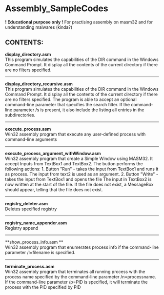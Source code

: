# Assembly_SampleCodes

**! Educational purpose only !**
For practising assembly on masm32 and for understanding malwares (kinda?)

CONTENTS:
-------------------------------------------------------------------
**display_directory.asm**    
       This program simulates the capabilities of the DIR command in the 
       Windows Command Prompt. It display all the contents of the current 
       directory if there are no filters specified.
       
-------------------------------------------------------------------
**display_directory_recursive.asm**    
       This program simulates the capabilities of the DIR command in the 
       Windows Command Prompt. It display all the contents of the current 
       directory if there are no filters specified. The program is able to 
       accept an optional command-line parameter that specifies the search 
       filter. If the command-line parameter /s is present, it also include
       the listing all entries in the subdirectories.
       
-------------------------------------------------------------------
**execute_process.asm**    
       Win32 assembly program that execute any user-defined process with 
       command-line arguments 

-------------------------------------------------------------------
**execute_process_argument_withWindow.asm**    
       Win32 assembly program that create a Simple Window using MASM32.
       It accept Inputs from TextBox1 and TextBox2. The button performs
       the following actions:
       1.  Button "Run" - takes the input from TextBox1 and runs it as 
           process. The input from text2 is used as an argument.
       2.  Button "Write" - takes the input from TextBox1 and opens the 
           file The input in TextBox2 is now written at the start of the 
           file. If the file does not exist, a MessageBox should appear, 
           telling that the file does not exist.
           
-------------------------------------------------------------------
**registry_deleter.asm**    
       Deletes specified registry
       
-------------------------------------------------------------------
**registry_name_appender.asm**    
       Registry append

-------------------------------------------------------------------
**show_process_info.asm   **   
       Win32 assembly program that enumerates process info if the 
       command-line parameter /l=filename is specified.

-------------------------------------------------------------------
**terminate_process.asm**    
       Win32 assembly program that terminates all running process 
       with the process name specified by the command-line parameter 
       /n=processname. If the command-line parameter /p=PID is specified, 
       it will terminate the  process with the PID specified by PID
       
       
       
       
